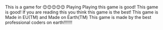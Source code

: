 This is a game for 😊😊😊😊😊 Playing
Playing this game is good!
This game is good!
If you are reading this you think this game is the best!
This game is Made in EU(TM) and Made on Earth(TM) 
This game is made by the best professional coders on earth!!!!!!!
